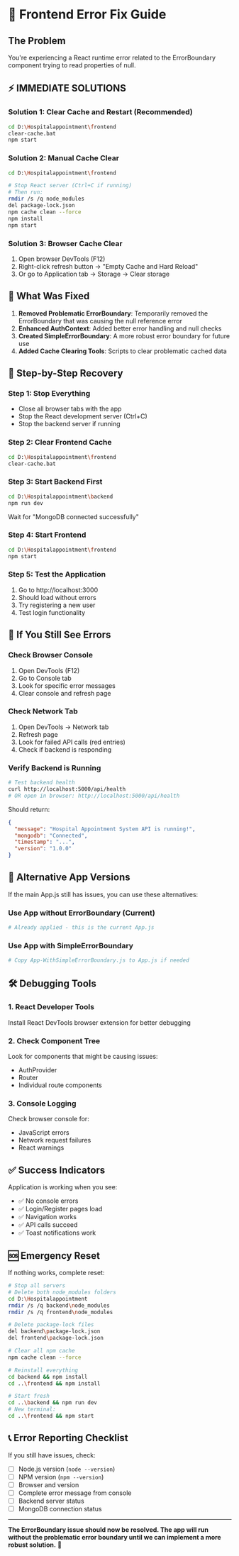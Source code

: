 # 🚨 Frontend Error Fix Guide

## The Problem
You're experiencing a React runtime error related to the ErrorBoundary component trying to read properties of null.

## ⚡ IMMEDIATE SOLUTIONS

### Solution 1: Clear Cache and Restart (Recommended)
```bash
cd D:\Hospitalappointment\frontend
clear-cache.bat
npm start
```

### Solution 2: Manual Cache Clear
```bash
cd D:\Hospitalappointment\frontend

# Stop React server (Ctrl+C if running)
# Then run:
rmdir /s /q node_modules
del package-lock.json
npm cache clean --force
npm install
npm start
```

### Solution 3: Browser Cache Clear
1. Open browser DevTools (F12)
2. Right-click refresh button → "Empty Cache and Hard Reload"
3. Or go to Application tab → Storage → Clear storage

## 🔧 What Was Fixed

1. **Removed Problematic ErrorBoundary**: Temporarily removed the ErrorBoundary that was causing the null reference error
2. **Enhanced AuthContext**: Added better error handling and null checks
3. **Created SimpleErrorBoundary**: A more robust error boundary for future use
4. **Added Cache Clearing Tools**: Scripts to clear problematic cached data

## 🚀 Step-by-Step Recovery

### Step 1: Stop Everything
- Close all browser tabs with the app
- Stop the React development server (Ctrl+C)
- Stop the backend server if running

### Step 2: Clear Frontend Cache
```bash
cd D:\Hospitalappointment\frontend
clear-cache.bat
```

### Step 3: Start Backend First
```bash
cd D:\Hospitalappointment\backend
npm run dev
```
Wait for "MongoDB connected successfully"

### Step 4: Start Frontend
```bash
cd D:\Hospitalappointment\frontend
npm start
```

### Step 5: Test the Application
1. Go to http://localhost:3000
2. Should load without errors
3. Try registering a new user
4. Test login functionality

## 🐛 If You Still See Errors

### Check Browser Console
1. Open DevTools (F12)
2. Go to Console tab
3. Look for specific error messages
4. Clear console and refresh page

### Check Network Tab
1. Open DevTools → Network tab
2. Refresh page
3. Look for failed API calls (red entries)
4. Check if backend is responding

### Verify Backend is Running
```bash
# Test backend health
curl http://localhost:5000/api/health
# OR open in browser: http://localhost:5000/api/health
```

Should return:
```json
{
  "message": "Hospital Appointment System API is running!",
  "mongodb": "Connected",
  "timestamp": "...",
  "version": "1.0.0"
}
```

## 🔄 Alternative App Versions

If the main App.js still has issues, you can use these alternatives:

### Use App without ErrorBoundary (Current)
```bash
# Already applied - this is the current App.js
```

### Use App with SimpleErrorBoundary
```bash
# Copy App-WithSimpleErrorBoundary.js to App.js if needed
```

## 🛠️ Debugging Tools

### 1. React Developer Tools
Install React DevTools browser extension for better debugging

### 2. Check Component Tree
Look for components that might be causing issues:
- AuthProvider
- Router
- Individual route components

### 3. Console Logging
Check browser console for:
- JavaScript errors
- Network request failures
- React warnings

## ✅ Success Indicators

Application is working when you see:
- ✅ No console errors
- ✅ Login/Register pages load
- ✅ Navigation works
- ✅ API calls succeed
- ✅ Toast notifications work

## 🆘 Emergency Reset

If nothing works, complete reset:

```bash
# Stop all servers
# Delete both node_modules folders
cd D:\Hospitalappointment
rmdir /s /q backend\node_modules
rmdir /s /q frontend\node_modules

# Delete package-lock files
del backend\package-lock.json
del frontend\package-lock.json

# Clear all npm cache
npm cache clean --force

# Reinstall everything
cd backend && npm install
cd ..\frontend && npm install

# Start fresh
cd ..\backend && npm run dev
# New terminal:
cd ..\frontend && npm start
```

## 📞 Error Reporting Checklist

If you still have issues, check:
- [ ] Node.js version (`node --version`)
- [ ] NPM version (`npm --version`)
- [ ] Browser and version
- [ ] Complete error message from console
- [ ] Backend server status
- [ ] MongoDB connection status

---

**The ErrorBoundary issue should now be resolved. The app will run without the problematic error boundary until we can implement a more robust solution.** 🎯